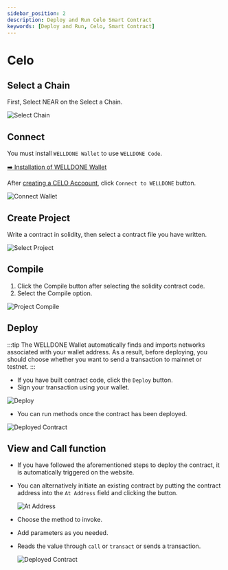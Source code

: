 ```yaml
---
sidebar_position: 2
description: Deploy and Run Celo Smart Contract
keywords: [Deploy and Run, Celo, Smart Contract]
---
```


# Celo

## Select a Chain

First, Select NEAR on the Select a Chain.

![Select Chain](img/select-chain-celo.png?raw=true 'Select Chain')

## Connect

You must install `WELLDONE Wallet` to use `WELLDONE Code`.

[➡️ Installation of WELLDONE Wallet](https://chrome.google.com/webstore/detail/welldone-wallet/bmkakpenjmcpfhhjadflneinmhboecjf?hl=en)

After [creating a CELO Accoount](https://docs.welldonestudio.io/wallet/manual/how-to-create-an-account), click `Connect to WELLDONE` button.

![Connect Wallet](img/select-wallet-celo.png?raw=true 'Connect Wallet')

## Create Project

Write a contract in solidity, then select a contract file you have written.

![Select Project](img/create-project-celo.png?raw=true 'Select Project')

## Compile

1. Click the Compile button after selecting the solidity contract code.
2. Select the Compile option.

![Project Compile](img/compile-celo.png?raw=true 'Project Compile')

## Deploy

:::tip
The WELLDONE Wallet automatically finds and imports networks associated with your wallet address. As a result, before deploying, you should choose whether you want to send a transaction to mainnet or testnet.
:::

- If you have built contract code, click the `Deploy` button.
- Sign your transaction using your wallet.

![Deploy](img/deploy-celo.png?raw=true 'Deploy')

- You can run methods once the contract has been deployed.

![Deployed Contract](img/call_view_celo.png?raw=true 'Deployed Contract')

## View and Call function

- If you have followed the aforementioned steps to deploy the contract, it is automatically triggered on the website.
- You can alternatively initiate an existing contract by putting the contract address into the `At Address` field and clicking the button.

  ![At Address](img/contract_address.png?raw=true 'At Address')

- Choose the method to invoke.
- Add parameters as you needed.
- Reads the value through `call` or `transact` or sends a transaction.
  <!-- ![At Address](img/call_at_address.png?raw=true "At Address") -->

  ![Deployed Contract](img/call_view_celo.png?raw=true 'Deployed Contract')
